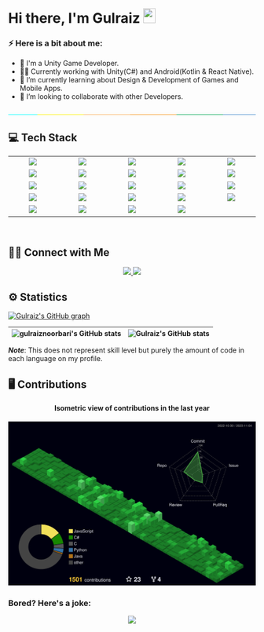 # Hi there, I'm Gulraiz <img src="https://media.giphy.com/media/hvRJCLFzcasrR4ia7z/giphy.gif" height="30px" width="25px">

### ⚡️ Here is a bit about me:

-   🚀 I'm a Unity Game Developer.
-   👨‍💻 Currently working with Unity(C#) and Android(Kotlin & React Native).
-   🌱 I’m currently learning about Design & Development of Games and Mobile Apps.
-   👯 I’m looking to collaborate with other Developers.

<img src="./separator.jpg" />

<br />

## 💻 Tech Stack

<table width="100">
<tr>
    <td align='center' width="190">
        <img src="https://user-images.githubusercontent.com/78252747/180600493-8a0c738e-e6da-4685-8592-09d7b691860c.png" width="60">
    </td>
    <td align='center' width="190">
        <img src="https://user-images.githubusercontent.com/78252747/180600524-2bb8784f-a045-4d04-8d2e-fb593c261650.png" width="60">
    </td>
    <td align='center' width="190">
        <img src="https://user-images.githubusercontent.com/78252747/180600833-00e80d7e-60ee-4e48-8e74-5dbeaa650b20.png" width="100">
    </td>
     <td align='center' width="190">
        <img src="https://user-images.githubusercontent.com/78252747/180600621-4120eaa5-e729-48e1-8e60-5b824fc3c0f0.png" width="60">
    </td>
    <td align='center' width="190">
        <img src="https://user-images.githubusercontent.com/78252747/180602827-3cc9cf09-172e-4515-9aee-799b0f453c85.png">
    </td>
</tr>
<tr>
    <td align='center' width="190">
        <img src="https://user-images.githubusercontent.com/78252747/180602691-00600788-0f4c-4ff1-bbf9-3595ddd9f7f1.png" width="60">
    </td>
    <td align='center'>
        <img src="https://user-images.githubusercontent.com/78252747/180600737-95b3e473-f1fc-4571-aa45-25d04f1eb865.png" width="60">
    </td>
    <td align='center'>
        <img src="https://user-images.githubusercontent.com/78252747/180600881-f85bfc62-3858-4499-9fd3-e7c46d898e65.png">
    </td>
    <td align='center'>
        <img src="https://user-images.githubusercontent.com/78252747/180600908-e78c274b-7ab4-4d6d-a6a0-2e8514521c40.png" width="60">
    </td>
    <td align='center'>
        <img src="https://user-images.githubusercontent.com/78252747/180600973-208a1596-1767-4ab0-8bef-c425c5b89c94.png">
    </td>
    
</tr>
<tr>
    <td align='center'>
        <img src="https://user-images.githubusercontent.com/78252747/180601047-b7ee974b-863c-4088-b60c-c4370bc340b2.png" width="120">
    </td>
    <td align='center'>
        <img src="https://user-images.githubusercontent.com/78252747/180601247-9630357f-b536-485d-b8b8-5aff2896face.png" width="100">
    </td>
    <td align='center'>
        <img src="https://user-images.githubusercontent.com/78252747/180601102-12d95165-381a-4e7e-ae1f-9eac1228e658.png">
    </td>
    <td align='center'>
        <img src="https://user-images.githubusercontent.com/78252747/180601145-63678451-0edd-4a24-9f81-5fbd563d9796.png">
    </td>
    <td align='center'>
        <img src="https://user-images.githubusercontent.com/78252747/180601299-e40d8347-ed40-4c00-a628-9697cc7e3584.png">
    </td>
</tr>
<tr>
    <td align='center'>
        <img src="https://www.vectorlogo.zone/logos/getpostman/getpostman-icon.svg">
    </td>
    <td align='center'>
        <img src="https://user-images.githubusercontent.com/78252747/180601750-b324d385-6d8d-4dfb-90fe-be43292ab363.png">
    </td>
    <td align='center'>
        <img src="https://download.logo.wine/logo/PostgreSQL/PostgreSQL-Logo.wine.png">
    </td>
    <td align='center'>
        <img src="https://download.logo.wine/logo/MySQL/MySQL-Logo.wine.png">
    </td>
    <td align='center'>
        <img src="https://user-images.githubusercontent.com/78252747/180602082-04bf2143-0f90-4fbc-afa0-1ece2796ea91.png">
    </td>
</tr>
<tr>
    <td align='center'>
        <img src="https://user-images.githubusercontent.com/78252747/180601785-d380125f-c4b5-49ee-aaf7-5b12dc423d8a.png">
    </td>
    <td align='center'>
        <img src="https://user-images.githubusercontent.com/78252747/180602385-2659994a-6f8e-413c-ac70-167ba9e8fb9d.png" >
    </td>
    <td align='center'>
        <img src="https://user-images.githubusercontent.com/78252747/180602854-51f93e1b-2c31-4756-ba63-683370518d02.png">
    </td>
    <td align='center'>
        <img src="https://user-images.githubusercontent.com/78252747/180602882-c4751fa5-a361-4cc8-90f9-bd383611fa0f.png">
    </td> 
</tr>

<!-- 
<tr>
    <td align='center' width="50">
        <img src="https://user-images.githubusercontent.com/78252747/180602778-bc459172-bc87-4285-9197-d0044792a6ac.png">
    </td>
    <td align='center' width="50">
        <img src="https://user-images.githubusercontent.com/78252747/195987751-04edf088-2a34-4efb-a061-22583eb74f89.png">
    </td>
</tr>
-->    
</table>

<br />

## 🤝🏻 Connect with Me

<p align="center">
<a href="https://www.linkedin.com/in/gulraiznoorbari/" target="_blank" rel="noopener noreferrer">
  <img src="https://img.shields.io/badge/-Gulraiz%20Noor%20Bari-blue?style=flat-square&logo=Linkedin&logoColor=white&link=https://www.linkedin.com/in/gulraiznoorbari/" />
</a>
<a href="mailto:gulraiznoorbari@gmail.com" target="_blank" rel="noopener noreferrer">
  <img src="https://img.shields.io/badge/-Gulraiz%20Noor%20Bari-red?style=flat-square&logo=Gmail&logoColor=white" />
</a>
</p>

## ⚙️ Statistics

[![Gulraiz's GitHub graph](https://github-readme-activity-graph.vercel.app/graph?username=gulraiznoorbari&theme=github-compact&area=true&hide_border=true)](https://github.com/ashutosh00710/github-readme-activity-graph)

<div align="center">

| <img src="https://github-readme-stats.vercel.app/api?username=gulraiznoorbari&show_icons=true&theme=vision-friendly-dark&hide_border=true" alt="gulraiznoorbari's GitHub stats" /> | <img src="https://github-readme-stats.vercel.app/api/top-langs?username=gulraiznoorbari&hide=HLSL,ASP.NET,ShaderLab,SCSS,Dockerfile,Procfile,Lex,Smalltalk&theme=vision-friendly-dark&count_private=true&layout=compact&langs_count=8&hide_border=true" alt="Gulraiz's GitHub stats" /> |
| ----- | ----- |
	
<!--
<img width="100%" src="https://github-readme-streak-stats.herokuapp.com/?user=gulraiznoorbari&show_icons=true&layout=demo&theme=midnight-purple&hide_border=true"/>
-->
	
</div>

***Note***: This does not represent skill level but purely the amount of code in each language on my profile.

## 🖥️ Contributions

<h4 align="center">Isometric view of contributions in the last year</h4>
<p align="center">
	<a href="./profile-3d-contrib/profile-night-green.svg">
		<img width="900em" src="./profile-3d-contrib/profile-night-green.svg">
	</a>
</p>

### Bored? Here's a joke:
<p align="center">
  <img src="https://readme-jokes.vercel.app/api">
</p>
